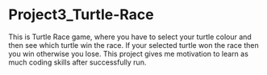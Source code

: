 # Project3_Turtle-Race
This is Turtle Race game, where you have to select your turtle colour and then see which turtle win the race. If your selected turtle won the race then you win otherwise you lose.
This project gives me motivation to learn as much coding skills after successfully run.
